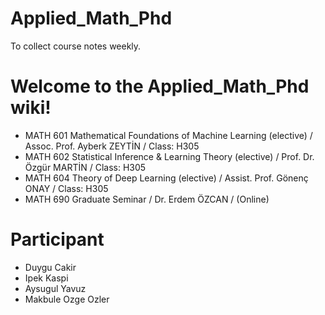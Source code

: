 # Applied_Math_Phd
To collect course notes weekly.


# Welcome to the Applied_Math_Phd wiki!
- MATH 601 Mathematical Foundations of Machine Learning (elective) / Assoc. Prof. Ayberk ZEYTİN / Class: H305
- MATH 602 Statistical Inference & Learning Theory (elective) / Prof. Dr. Özgür MARTİN / Class: H305
- MATH 604 Theory of Deep Learning (elective) / Assist. Prof. Gönenç ONAY / Class: H305
- MATH 690 Graduate Seminar / Dr. Erdem ÖZCAN / (Online)

# Participant
- Duygu Cakir
- Ipek Kaspi
- Aysugul Yavuz
- Makbule Ozge Ozler
